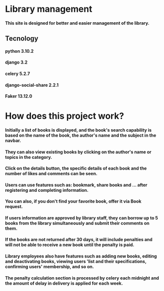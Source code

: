 # Library management
#### This site is designed for better and easier management of the library.

## Tecnology
#### python 3.10.2
#### django 3.2
#### celery 5.2.7
#### django-social-share 2.2.1
#### Faker 13.12.0

# How does this project work?
#### Initially a list of books is displayed, and the book's search capability is based on the name of the book, the author's name and the subject in the navbar.
#### They can also view existing books by clicking on the author's name or topics in the category.
#### Click on the details button, the specific details of each book and the number of likes and comments can be seen.
#### Users can use features such as: bookmark, share books and ... after registering and completing information.
#### You can also, if you don't find your favorite book, offer it via Book request.
#### If users information are approved by library staff, they can borrow up to 5 books from the library simultaneously and submit their comments on them.
####  If the books are not returned after 30 days, it will include penalties and will not be able to receive a new book until the penalty is paid.
#### Library employees also have features such as adding new books, editing and deactivating books, viewing users 'list and their specifications, confirming users' membership, and so on.
#### The penalty calculation section is processed by celery each midnight and the amount of delay in delivery is applied for each week.

